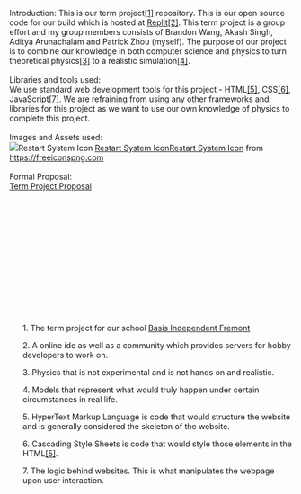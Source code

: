 Introduction: 
This is our term project<a href="#termprojectdesc">[1]</a> repository. This is our open source code for our build which is hosted at <a href="https://replit.com">Replit</a><a href="#replitdesc">[2]</a>. This term project is a group effort and my group members consists of Brandon Wang, Akash Singh, Aditya Arunachalam and Patrick Zhou (myself). The purpose of our project is to combine our knowledge in both computer science and physics to turn theoretical physics<a href="#theoreticaldesc">[3]</a> to a realistic simulation<a href="#simdesc">[4]</a>. 
<br><br>
Libraries and tools used:<br>
We use standard web development tools for this project - HTML<a href="#htmldesc">[5]</a>, CSS<a href="#cssdesc">[6]</a>, JavaScript<a href="#JSdesc">[7]</a>. We are refraining from using any other frameworks and libraries for this project as we want to use our own knowledge of physics to complete this project.
<br><br>
Images and Assets used:<br>
<img src="https://www.freeiconspng.com/thumbs/restart-icon/black-panel-restart-system-icon--6.png">Restart System Icon</img>
<a href="https://www.freeiconspng.com/thumbs/restart-icon/black-panel-restart-system-icon--6.png">Restart System Icon</a><a href="https://www.freeiconspng.com/thumbs/restart-icon/black-panel-restart-system-icon--6.png">Restart System Icon</a> from https://freeiconspng.com
<br><br>
Formal Proposal:<br>
<a href="https://docs.google.com/document/d/12lKEzLZoMFjt7WWVekGpWlB8mJ8_ftt_MfITrLblWQI/edit?usp=sharing">Term Project Proposal</a>
<br><br><br><br><br><br><br><br><br><br><br><br><br><br>


<ul id="termprojectdesc">1. The term project for our school <a href="https://basisindependent.com/">Basis Independent Fremont</a></ul>
<ul id="replitdesc">2. A online ide as well as a community which provides servers for hobby developers to work on. </ul>
<ul id="theoreticaldesc">3. Physics that is not experimental and is not hands on and realistic. </ul>
<ul id="simdesc">4. Models that represent what would truly happen under certain circumstances in real life. </ul>
<ul id="htmldesc">5. HyperText Markup Language is code that would structure the website and is generally considered the skeleton of the website. </ul>
<ul id="cssdesc">6. Cascading Style Sheets is code that would style those elements in the HTML<a href="#htmldesc">[5]</a>. </ul>
<ul id="JSdesc">7. The logic behind websites. This is what manipulates the webpage upon user interaction. </ul>